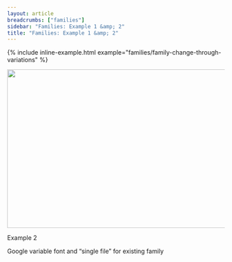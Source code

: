 ```yaml
---
layout: article
breadcrumbs: ["families"]
sidebar: "Families: Example 1 &amp; 2"
title: "Families: Example 1 &amp; 2"
---
```

{% include inline-example.html example="families/family-change-through-variations" %}

<img alt="" src="https://lh3.googleusercontent.com/tW_6Xki9P4RA1NAl1-QUb3Ed0IJzzKEN5PfDf1EGNd_jJkv5o4MwIT6HoSYsa0sAfU8dLtwhm146vaUpHDKzV1JSpLDykLVqKAb7Zk-j-_toBF2Fq6mcjal-ntRvoGHiyg" style="width: 624.00px; height: 366.67px; margin-left: 0.00px; margin-top: 0.00px; transform: rotate(0.00rad) translateZ(0px); -webkit-transform: rotate(0.00rad) translateZ(0px);" title="">

Example 2

Google variable font and “single file” for existing family
